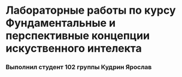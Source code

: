 # Лабораторные работы по курсу Фундаментальные и перспективные концепции искуственного интелекта

### Выполнил студент 102 группы Кудрин Ярослав
